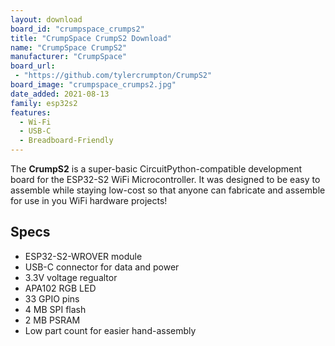 ```yaml
---
layout: download
board_id: "crumpspace_crumps2"
title: "CrumpSpace CrumpS2 Download"
name: "CrumpSpace CrumpS2"
manufacturer: "CrumpSpace"
board_url:
 - "https://github.com/tylercrumpton/CrumpS2"
board_image: "crumpspace_crumps2.jpg"
date_added: 2021-08-13
family: esp32s2
features:
  - Wi-Fi
  - USB-C
  - Breadboard-Friendly
---
```


The **CrumpS2** is a super-basic CircuitPython-compatible development board for the ESP32-S2 WiFi Microcontroller. It was designed to be easy to assemble while staying low-cost so that anyone can fabricate and assemble for use in you WiFi hardware projects!

## Specs

- ESP32-S2-WROVER module
- USB-C connector for data and power
- 3.3V voltage regualtor
- APA102 RGB LED
- 33 GPIO pins
- 4 MB SPI flash
- 2 MB PSRAM
- Low part count for easier hand-assembly
